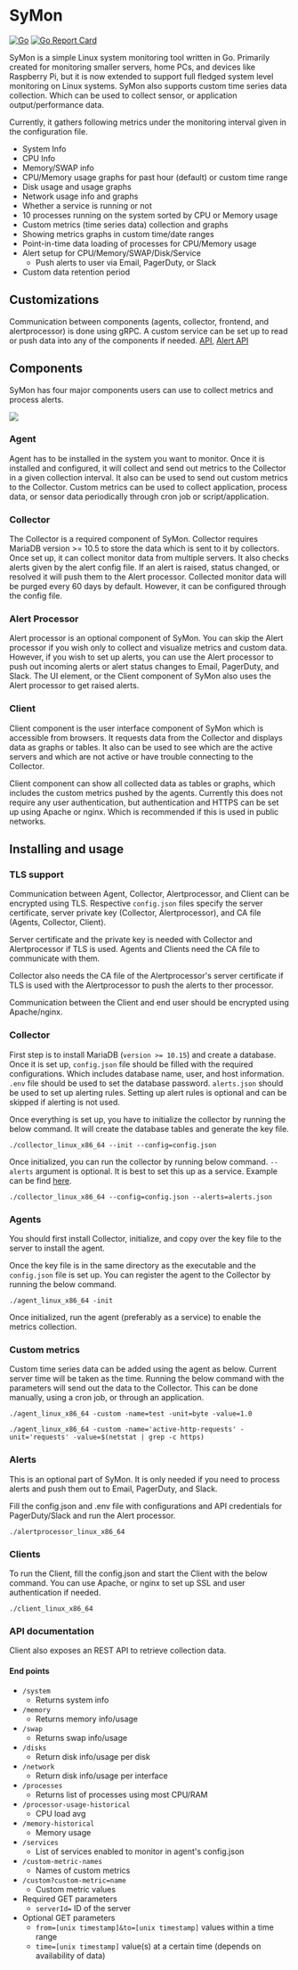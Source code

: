 # SyMon

[![Go](https://github.com/dhamith93/SyMon/actions/workflows/go.yml/badge.svg)](https://github.com/dhamith93/SyMon/actions/workflows/go.yml) [![Go Report Card](https://goreportcard.com/badge/github.com/dhamith93/SyMon)](https://goreportcard.com/report/github.com/dhamith93/SyMon)

SyMon is a simple Linux system monitoring tool written in Go. Primarily created for monitoring smaller servers, home PCs, and devices like Raspberry Pi, but it is now extended to support full fledged system level monitoring on Linux systems. SyMon also supports custom time series data collection. Which can be used to collect sensor, or application output/performance data. 

Currently, it gathers following metrics under the monitoring interval given in the configuration file. 

* System Info
* CPU Info
* Memory/SWAP info
* CPU/Memory usage graphs for past hour (default) or custom time range
* Disk usage and usage graphs
* Network usage info and graphs
* Whether a service is running or not
* 10 processes running on the system sorted by CPU or Memory usage
* Custom metrics (time series data) collection and graphs
* Showing metrics graphs in custom time/date ranges
* Point-in-time data loading of processes for CPU/Memory usage 
* Alert setup for CPU/Memory/SWAP/Disk/Service 
    * Push alerts to user via Email, PagerDuty, or Slack
* Custom data retention period

## Customizations
Communication between components (agents, collector, frontend, and alertprocessor) is done using gRPC. A custom service can be set up to read or push data into any of the components if needed. [API](internal/api/api.proto), [Alert API](internal/alertapi/alertapi.proto)

## Components
SyMon has four major components users can use to collect metrics and process alerts. 

[![](png/symon_components.png)](png/symon_components.png)

### Agent
Agent has to be installed in the system you want to monitor. Once it is installed and configured, it will collect and send out metrics to the Collector in a given collection interval. It also can be used to send out custom metrics to the Collector. Custom metrics can be used to collect application, process data, or sensor data periodically through cron job or script/application.

### Collector
The Collector is a required component of SyMon. Collector requires MariaDB version >= 10.5 to store the data which is sent to it by collectors. Once set up, it can collect monitor data from multiple servers. It also checks alerts given by the alert config file. If an alert is raised, status changed, or resolved it will push them to the Alert processor. Collected monitor data will be purged every 60 days by default. However, it can be configured through the config file. 

### Alert Processor
Alert processor is an optional component of SyMon. You can skip the Alert processor if you wish only to collect and visualize metrics and custom data. However, if you wish to set up alerts, you can use the Alert processor to push out incoming alerts or alert status changes to Email, PagerDuty, and Slack. The UI element, or the Client component of SyMon also uses the Alert processor to get raised alerts. 

### Client
Client component is the user interface component of SyMon which is accessible from browsers. It requests data from the Collector and displays data as graphs or tables. It also can be used to see which are the active servers and which are not active or have trouble connecting to the Collector. 

Client component can show all collected data as tables or graphs, which includes the custom metrics pushed by the agents. Currently this does not require any user authentication, but authentication and HTTPS can be set up using Apache or nginx. Which is recommended if this is used in public networks. 

## Installing and usage

### TLS support

Communication between Agent, Collector, Alertprocessor, and Client can be encrypted using TLS. Respective `config.json` files specify the server certificate, server private key (Collector, Alertprocessor), and CA file (Agents, Collector, Client).

Server certificate and the private key is needed with Collector and Alertprocessor if TLS is used. Agents and Clients need the CA file to communicate with them.

Collector also needs the CA file of the Alertprocessor's server certificate if TLS is used with the Alertprocessor to push the alerts to ther processor.

Communication between the Client and end user should be encrypted using Apache/nginx.

### Collector

First step is to install MariaDB (`version >= 10.15`) and create a database. Once it is set up, `config.json` file should be filled with the required configurations. Which includes database name, user, and host information. `.env` file should be used to set the database password. `alerts.json` should be used to set up alerting rules. Setting up alert rules is optional and can be skipped if alerting is not used. 

Once everything is set up, you have to initialize the collector by running the below command. It will create the database tables and generate the key file.

`./collector_linux_x86_64 --init --config=config.json`

Once initialized, you can run the collector by running below command. `--alerts` argument is optional. It is best to set this up as a service. Example can be find [here](https://github.com/dhamith93/SyMon/tree/master/custom_scripts).

`./collector_linux_x86_64 --config=config.json --alerts=alerts.json`

### Agents
You should first install Collector, initialize, and copy over the key file to the server to install the agent.

Once the key file is in the same directory as the executable and the `config.json` file is set up. You can register the agent to the Collector by running the below command. 

`./agent_linux_x86_64 -init`

Once initialized, run the agent (preferably as a service) to enable the metrics collection. 

### Custom metrics
Custom time series data can be added using the agent as below. Current server time will be taken as the time. Running the below command with the parameters will send out the data to the Collector. This can be done manually, using a cron job, or through an application. 

`./agent_linux_x86_64 -custom -name=test -unit=byte -value=1.0`

`./agent_linux_x86_64 -custom -name='active-http-requests' -unit='requests' -value=$(netstat | grep -c https)`

### Alerts
This is an optional part of SyMon. It is only needed if you need to process alerts and push them out to Email, PagerDuty, and Slack. 

Fill the config.json and .env file with configurations and API credentials for PagerDuty/Slack and run the Alert processor.

`./alertprocessor_linux_x86_64`

### Clients
To run the Client, fill the config.json and start the Client with the below command. You can use Apache, or nginx to set up SSL and user authentication if needed.

`./client_linux_x86_64`

### API documentation
Client also exposes an REST API to retrieve collection data. 
#### End points
* `/system`
    * Returns system info
* `/memory`
    * Returns memory info/usage
* `/swap`
    * Returns swap info/usage
* `/disks`
    * Return disk info/usage per disk
* `/network`
    * Return disk info/usage per interface
* `/processes`
    * Returns list of processes using most CPU/RAM 
* `/processor-usage-historical`
    * CPU load avg
* `/memory-historical`
    * Memory usage
* `/services`
    * List of services enabled to monitor in agent's config.json
* `/custom-metric-names`
    * Names of custom metrics
* `/custom?custom-metric=name`
    * Custom metric values
* Required GET parameters
    * `serverId=` ID of the server
* Optional GET parameters
    * `from=[unix timestamp]&to=[unix timestamp]` values within a time range
    * `time=[unix timestamp]` value(s) at a certain time (depends on availability of data)
